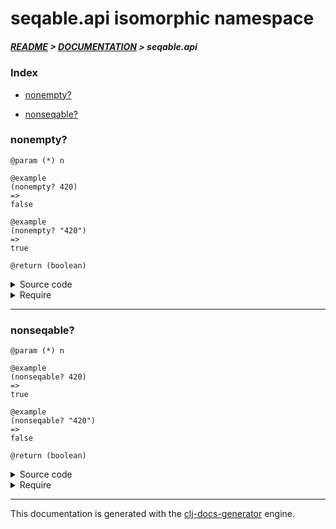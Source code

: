 
# seqable.api isomorphic namespace

##### [README](../../../README.md) > [DOCUMENTATION](../../COVER.md) > seqable.api

### Index

- [nonempty?](#nonempty)

- [nonseqable?](#nonseqable)

### nonempty?

```
@param (*) n
```

```
@example
(nonempty? 420)
=>
false
```

```
@example
(nonempty? "420")
=>
true
```

```
@return (boolean)
```

<details>
<summary>Source code</summary>

```
(defn nonempty?
  [n]
  (and (-> n seqable?)
       (-> n empty? not)))
```

</details>

<details>
<summary>Require</summary>

```
(ns my-namespace (:require [seqable.api :refer [nonempty?]]))

(seqable.api/nonempty? ...)
(nonempty?             ...)
```

</details>

---

### nonseqable?

```
@param (*) n
```

```
@example
(nonseqable? 420)
=>
true
```

```
@example
(nonseqable? "420")
=>
false
```

```
@return (boolean)
```

<details>
<summary>Source code</summary>

```
(defn nonseqable?
  [n]
  (-> n seqable? not))
```

</details>

<details>
<summary>Require</summary>

```
(ns my-namespace (:require [seqable.api :refer [nonseqable?]]))

(seqable.api/nonseqable? ...)
(nonseqable?             ...)
```

</details>

---

This documentation is generated with the [clj-docs-generator](https://github.com/bithandshake/clj-docs-generator) engine.

